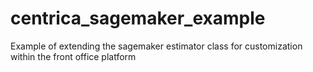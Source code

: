 # centrica_sagemaker_example
Example of extending the sagemaker estimator class for customization within the front office platform
